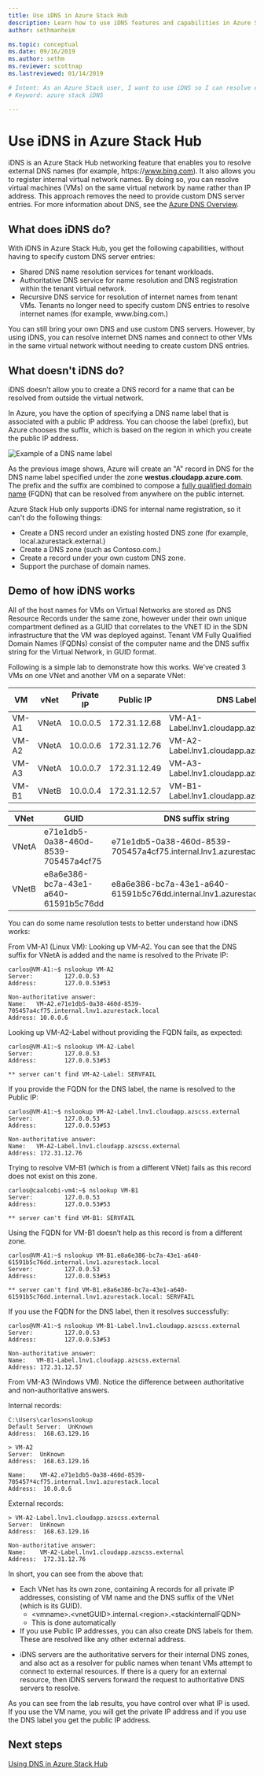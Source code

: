 ```yaml
---
title: Use iDNS in Azure Stack Hub 
description: Learn how to use iDNS features and capabilities in Azure Stack Hub.
author: sethmanheim

ms.topic: conceptual
ms.date: 09/16/2019
ms.author: sethm
ms.reviewer: scottnap
ms.lastreviewed: 01/14/2019

# Intent: As an Azure Stack user, I want to use iDNS so I can resolve external and internal DNS names.
# Keyword: azure stack iDNS

---
```


# Use iDNS in Azure Stack Hub 

iDNS is an Azure Stack Hub networking feature that enables you to resolve external DNS names (for example, https:\//www.bing.com). It also allows you to register internal virtual network names. By doing so, you can resolve virtual machines (VMs) on the same virtual network by name rather than IP address. This approach removes the need to provide custom DNS server entries. For more information about DNS, see the [Azure DNS Overview](/azure/dns/dns-overview).

## What does iDNS do?

With iDNS in Azure Stack Hub, you get the following capabilities, without having to specify custom DNS server entries:

- Shared DNS name resolution services for tenant workloads.
- Authoritative DNS service for name resolution and DNS registration within the tenant virtual network.
- Recursive DNS service for resolution of internet names from tenant VMs. Tenants no longer need to specify custom DNS entries to resolve internet names (for example, www\.bing.com.)

You can still bring your own DNS and use custom DNS servers. However, by using iDNS, you can resolve internet DNS names and connect to other VMs in the same virtual network without needing to create custom DNS entries.

## What doesn't iDNS do?

iDNS doesn't allow you to create a DNS record for a name that can be resolved from outside the virtual network.

In Azure, you have the option of specifying a DNS name label that is associated with a public IP address. You can choose the label (prefix), but Azure chooses the suffix, which is based on the region in which you create the public IP address.

![Example of a DNS name label](media/azure-stack-understanding-dns-in-tp2/image3.png)

As the previous image shows, Azure will create an "A" record in DNS for the DNS name label specified under the zone **westus.cloudapp.azure.com**. The prefix and the suffix are combined to compose a [fully qualified domain name](https://en.wikipedia.org/wiki/Fully_qualified_domain_name) (FQDN) that can be resolved from anywhere on the public internet.

Azure Stack Hub only supports iDNS for internal name
registration, so it can't do the following things:

- Create a DNS record under an existing hosted DNS zone (for example, local.azurestack.external.)
- Create a DNS zone (such as Contoso.com.)
- Create a record under your own custom DNS zone.
- Support the purchase of domain names.

## Demo of how iDNS works

All of the host names for VMs on Virtual Networks are stored as DNS Resource Records under the same zone, however under their own unique compartment defined as a GUID that correlates to the VNET ID in the SDN infrastructure that the VM was deployed against. 
Tenant VM Fully Qualified Domain Names (FQDNs) consist of the computer name and the DNS suffix string for the Virtual Network, in GUID format.

<!--- what does compartment mean? Add a screenshot? can we clarify what we mean by host name and computer name. the description doesn't match the example in the table.--->
 
Following is a simple lab to demonstrate how this works. We've created 3 VMs on one VNet and another VM on a separate VNet:

<!--- Is DNS Label the right term? If so, we should define it. The column lists FQDNs, afaik. Where does the domain suffix come from? --->
 
|VM    |vNet    |Private IP   |Public IP    | DNS Label                                |
|------|--------|-------------|-------------|------------------------------------------|
|VM-A1 |VNetA   | 10.0.0.5    |172.31.12.68 |VM-A1-Label.lnv1.cloudapp.azscss.external |
|VM-A2 |VNetA   | 10.0.0.6    |172.31.12.76 |VM-A2-Label.lnv1.cloudapp.azscss.external |
|VM-A3 |VNetA   | 10.0.0.7    |172.31.12.49 |VM-A3-Label.lnv1.cloudapp.azscss.external |
|VM-B1 |VNetB   | 10.0.0.4    |172.31.12.57 |VM-B1-Label.lnv1.cloudapp.azscss.external |
 
 
|VNet  |GUID                                 |DNS suffix string                                                  |
|------|-------------------------------------|-------------------------------------------------------------------|
|VNetA |e71e1db5-0a38-460d-8539-705457a4cf75 |e71e1db5-0a38-460d-8539-705457a4cf75.internal.lnv1.azurestack.local|
|VNetB |e8a6e386-bc7a-43e1-a640-61591b5c76dd |e8a6e386-bc7a-43e1-a640-61591b5c76dd.internal.lnv1.azurestack.local|
 
 
You can do some name resolution tests to better understand how iDNS works:

<!--- why Linux?--->

From VM-A1 (Linux VM):
Looking up VM-A2. You can see that the DNS suffix for VNetA is added and the name is resolved to the Private IP:
 
```console
carlos@VM-A1:~$ nslookup VM-A2
Server:         127.0.0.53
Address:        127.0.0.53#53
 
Non-authoritative answer:
Name:   VM-A2.e71e1db5-0a38-460d-8539-705457a4cf75.internal.lnv1.azurestack.local
Address: 10.0.0.6
```
 
Looking up VM-A2-Label without providing the FQDN fails, as expected:

```console 
carlos@VM-A1:~$ nslookup VM-A2-Label
Server:         127.0.0.53
Address:        127.0.0.53#53
 
** server can't find VM-A2-Label: SERVFAIL
```

If you provide the FQDN for the DNS label, the name is resolved to the Public IP:

```console
carlos@VM-A1:~$ nslookup VM-A2-Label.lnv1.cloudapp.azscss.external
Server:         127.0.0.53
Address:        127.0.0.53#53
 
Non-authoritative answer:
Name:   VM-A2-Label.lnv1.cloudapp.azscss.external
Address: 172.31.12.76
```
 
Trying to resolve VM-B1 (which is from a different VNet) fails as this record does not exist on this zone.

```console
carlos@caalcobi-vm4:~$ nslookup VM-B1
Server:         127.0.0.53
Address:        127.0.0.53#53
 
** server can't find VM-B1: SERVFAIL
```

Using the FQDN for VM-B1 doesn’t help as this record is from a different zone.

```console 
carlos@VM-A1:~$ nslookup VM-B1.e8a6e386-bc7a-43e1-a640-61591b5c76dd.internal.lnv1.azurestack.local
Server:         127.0.0.53
Address:        127.0.0.53#53
 
** server can't find VM-B1.e8a6e386-bc7a-43e1-a640-61591b5c76dd.internal.lnv1.azurestack.local: SERVFAIL
```
 
If you use the FQDN for the DNS label, then it resolves successfully:

``` 
carlos@VM-A1:~$ nslookup VM-B1-Label.lnv1.cloudapp.azscss.external
Server:         127.0.0.53
Address:        127.0.0.53#53
 
Non-authoritative answer:
Name:   VM-B1-Label.lnv1.cloudapp.azscss.external
Address: 172.31.12.57
```
 
From VM-A3 (Windows VM). Notice the difference between authoritative and non-authoritative answers.

Internal records:

```console
C:\Users\carlos>nslookup
Default Server:  UnKnown
Address:  168.63.129.16
 
> VM-A2
Server:  UnKnown
Address:  168.63.129.16
 
Name:    VM-A2.e71e1db5-0a38-460d-8539-705457ª4cf75.internal.lnv1.azurestack.local
Address:  10.0.0.6
```

External records:

```console
> VM-A2-Label.lnv1.cloudapp.azscss.external
Server:  UnKnown
Address:  168.63.129.16
 
Non-authoritative answer:
Name:    VM-A2-Label.lnv1.cloudapp.azscss.external
Address:  172.31.12.76
``` 
 
In short, you can see from the above that:
 
*   Each VNet has its own zone, containing A records for all private IP addresses, consisting of VM name and the DNS suffix of the VNet (which is its GUID).
    *   \<vmname>.\<vnetGUID\>.internal.\<region>.\<stackinternalFQDN>
    *   This is done automatically
*   If you use Public IP addresses, you can also create DNS labels for them. These are resolved like any other external address.
 
 
- iDNS servers are the authoritative servers for their internal DNS zones, and also act as a resolver for public names when tenant VMs attempt to connect to external resources. If there is a query for an external resource, then iDNS servers forward the request to authoritative DNS servers to resolve.
 
As you can see from the lab results, you have control over what IP is used. If you use the VM name, you will get the private IP address and if you use the DNS label you get the public IP address.

## Next steps

[Using DNS in Azure Stack Hub](azure-stack-dns.md)
